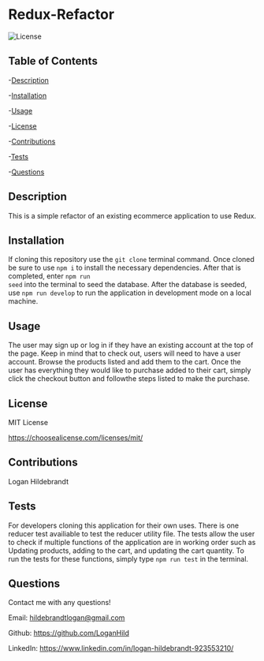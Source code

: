 
  # Redux-Refactor

  ![License](https://img.shields.io/badge/license-MITLicense-success?style=plastic&logo=appveyor)

  ## Table of Contents
  -[Description](#description)

  -[Installation](#installation)

  -[Usage](#usage)

  -[License](#license)

  -[Contributions](#contributions)

  -[Tests](#tests)

  -[Questions](#questions)


  ## Description
  This is a simple refactor of an existing ecommerce application to use Redux.

  ## Installation
  If cloning this repository use the <code>git clone</code> terminal command. Once cloned be sure to use <code>npm i</code> to install the necessary dependencies. After that is completed, enter <code>npm run seed</code> into the terminal to seed the database. After the database is seeded, use <code>npm run develop</code> to run the application in development mode on a local machine.

  ## Usage
  The user may sign up or log in if they have an existing account at the top of the page. Keep in mind that to check out, users will need to have a user account. Browse the products listed and add them to the cart. Once the user has everything they would like to purchase added to their cart, simply click the checkout button and followthe steps listed to make the purchase.

  ## License
 
  MIT License

  <https://choosealicense.com/licenses/mit/>

  ## Contributions
  Logan Hildebrandt

  ## Tests
  For developers cloning this application for their own uses. There is one reducer test availiable to test the reducer utility file. The tests allow the user to check if multiple functions of the application are in working order such as Updating products, adding to the cart, and updating the cart quantity. To run the tests for these functions, simply type <code>npm run test</code> in the terminal.

  ## Questions
  Contact me with any questions!

  Email: <hildebrandtlogan@gmail.com>

  Github: <https://github.com/LoganHild>
  
  LinkedIn: <https://www.linkedin.com/in/logan-hildebrandt-923553210/>
